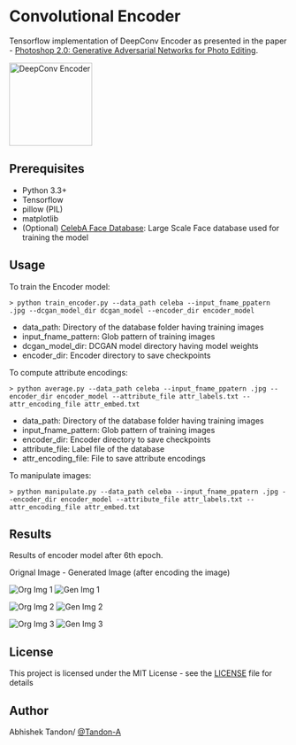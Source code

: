 # Convolutional Encoder

Tensorflow implementation of DeepConv Encoder as presented in the paper - [Photoshop 2.0: Generative Adversarial Networks for Photo Editing](http://cs231n.stanford.edu/reports/2017/pdfs/305.pdf).


<img src="https://raw.githubusercontent.com/Tandon-A/Image-Editing-using-GAN/master/Encoders/assets/deep_conv.PNG" width = "150" alt="DeepConv Encoder">


## Prerequisites

* Python 3.3+
* Tensorflow 
* pillow (PIL)
* matplotlib 
* (Optional) [CelebA Face Database](http://mmlab.ie.cuhk.edu.hk/projects/CelebA.html): Large Scale Face database used for training the model 

## Usage 

To train the Encoder model:
```
> python train_encoder.py --data_path celeba --input_fname_ppatern .jpg --dcgan_model_dir dcgan_model --encoder_dir encoder_model
```
* data_path: Directory of the database folder having training images
* input_fname_pattern: Glob pattern of training images
* dcgan_model_dir: DCGAN model directory having model weights
* encoder_dir: Encoder directory to save checkpoints

To compute attribute encodings: 
```
> python average.py --data_path celeba --input_fname_ppatern .jpg --encoder_dir encoder_model --attribute_file attr_labels.txt --attr_encoding_file attr_embed.txt
```
* data_path: Directory of the database folder having training images
* input_fname_pattern: Glob pattern of training images
* encoder_dir: Encoder directory to save checkpoints
* attribute_file: Label file of the database
* attr_encoding_file: File to save attribute encodings  


To manipulate images:
```
> python manipulate.py --data_path celeba --input_fname_ppatern .jpg --encoder_dir encoder_model --attribute_file attr_labels.txt --attr_encoding_file attr_embed.txt
```

## Results 
Results of encoder model after 6th epoch. 

Orignal Image - Generated Image (after encoding the image)

![Org Img 1](https://raw.githubusercontent.com/Tandon-A/Image-Editing-using-GAN/master/Encoders/assets/ex1/data.png "Orignal Image 1")
![Gen Img 1](https://raw.githubusercontent.com/Tandon-A/Image-Editing-using-GAN/master/Encoders/assets/ex1/en_gen.png "Generated Image 1")

![Org Img 2](https://raw.githubusercontent.com/Tandon-A/Image-Editing-using-GAN/master/Encoders/assets/ex3/data.png "Orignal Image 2")
![Gen Img 2](https://raw.githubusercontent.com/Tandon-A/Image-Editing-using-GAN/master/Encoders/assets/ex3/en_gen.png "Generated Image 2")

![Org Img 3](https://raw.githubusercontent.com/Tandon-A/Image-Editing-using-GAN/master/Encoders/assets/ex5/data.png "Orignal Image 3")
![Gen Img 3](https://raw.githubusercontent.com/Tandon-A/Image-Editing-using-GAN/master/Encoders/assets/ex5/en_gen.png "Generated Image 3")


## License
This project is licensed under the MIT License - see the [LICENSE](https://github.com/Tandon-A/Image-Editing-using-GAN/blob/master/LICENSE) file for details

## Author 

Abhishek Tandon/ [@Tandon-A](https://github.com/Tandon-A)
